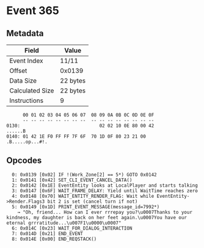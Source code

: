 # Event 365

## Metadata

| Field           | Value    |
|-----------------|----------|
| Event Index     | 11/11    |
| Offset          | 0x0139   |
| Data Size       | 22 bytes |
| Calculated Size | 22 bytes |
| Instructions    | 9        |

```
      00 01 02 03 04 05 06 07  08 09 0A 0B 0C 0D 0E 0F
      -- -- -- -- -- -- -- --  -- -- -- -- -- -- -- --
0130:                             02 02 10 0E 80 00 42           ......B
0140: 01 42 1E F0 FF FF 7F 6F  70 1D 0F 80 23 21 00     .B.....op...#!. 
```

## Opcodes

```
  0: 0x0139 [0x02] IF !(Work_Zone[2] == 5*) GOTO 0x0142
  1: 0x0141 [0x42] SET_CLI_EVENT_CANCEL_DATA()
  2: 0x0142 [0x1E] EventEntity looks at LocalPlayer and starts talking
  3: 0x0147 [0x6F] WAIT_FRAME_DELAY: Yield until WaitTime reaches zero
  4: 0x0148 [0x70] WAIT_ENTITY_RENDER_FLAG: Wait while EventEntity->Render.Flags3 bit 2 is set (cancel turn if not)
  5: 0x0149 [0x1D] PRINT_EVENT_MESSAGE(message_id=7992*)
    → "Oh, friend... How can I ever rrrepay you?\u0007Thanks to your kindness, my daughter is back on her feet again.\u0007You have our eternal grrratitude...\u007F1\u0000\u0007"
  6: 0x014C [0x23] WAIT_FOR_DIALOG_INTERACTION
  7: 0x014D [0x21] END_EVENT
  8: 0x014E [0x00] END_REQSTACK()
```
